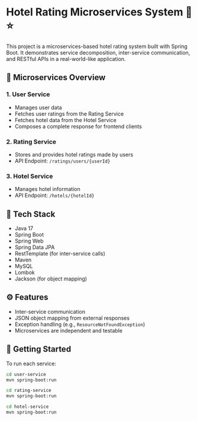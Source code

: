 # Hotel Rating Microservices System 🏨⭐

This project is a microservices-based hotel rating system built with Spring Boot. It demonstrates service decomposition, inter-service communication, and RESTful APIs in a real-world-like application.

## 🧩 Microservices Overview

### 1. User Service
- Manages user data
- Fetches user ratings from the Rating Service
- Fetches hotel data from the Hotel Service
- Composes a complete response for frontend clients

### 2. Rating Service
- Stores and provides hotel ratings made by users
- API Endpoint: `/ratings/users/{userId}`

### 3. Hotel Service
- Manages hotel information
- API Endpoint: `/hotels/{hotelId}`

## 🔗 Tech Stack
- Java 17
- Spring Boot
- Spring Web
- Spring Data JPA
- RestTemplate (for inter-service calls)
- Maven
- MySQL
- Lombok
- Jackson (for object mapping)

## ⚙️ Features
- Inter-service communication
- JSON object mapping from external responses
- Exception handling (e.g., `ResourceNotFoundException`)
- Microservices are independent and testable

## 🚀 Getting Started

To run each service:

```bash
cd user-service
mvn spring-boot:run

cd rating-service
mvn spring-boot:run

cd hotel-service
mvn spring-boot:run
